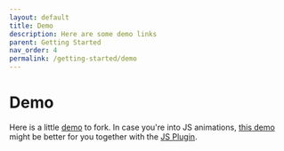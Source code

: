 ```yaml
---
layout: default
title: Demo
description: Here are some demo links
parent: Getting Started
nav_order: 4
permalink: /getting-started/demo
---
```


# Demo

Here is a little [demo](https://swup.github.io/swup-gia-demo/index.html) to fork.
In case you're into JS animations, [this demo](https://swup.github.io/swupjs-gia-demo/index.html) might be better for you together with the [JS Plugin](/plugins/js-plugin).
